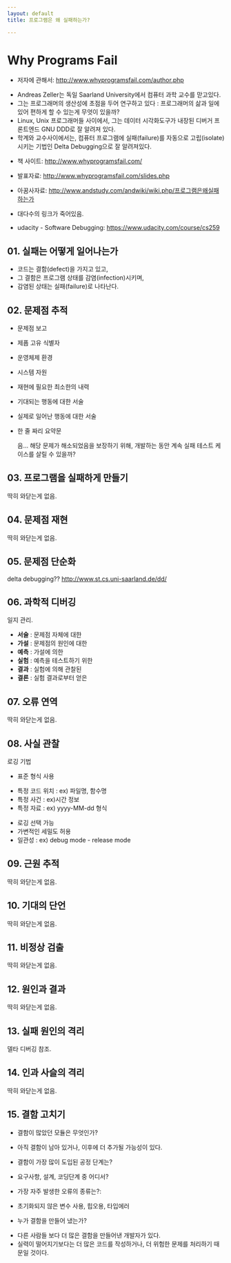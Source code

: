 ```yaml
---
layout: default
title: 프로그램은 왜 실패하는가?

---
```



Why Programs Fail
=================


* 저자에 관해서: http://www.whyprogramsfail.com/author.php
 - Andreas Zeller는 독일 Saarland University에서 컴퓨터 과학 교수를 맏고있다.
 - 그는 프로그래머의 생산성에 초점을 두어 연구하고 있다 : 프로그래머의 삶과 일에 있어 편하게 할 수 있는게 무엇이 있을까?
 - Linux, Unix 프로그래머들 사이에서, 그는 데이터 시각화도구가 내장된 디버거 프론트엔드 GNU DDD로 잘 알려져 있다.
 - 학계와 교수사이에서는, 컴퓨터 프로그램에 실패(failure)를 자동으로 고립(isolate)시키는 기법인 Delta Debugging으로 잘 알려져있다.

* 책 사이트: http://www.whyprogramsfail.com/
 - 발표자료: http://www.whyprogramsfail.com/slides.php

* 아꿈사자료: http://www.andstudy.com/andwiki/wiki.php/프로그램은왜실패하는가
 - 대다수의 링크가 죽어있음.

* udacity - Software Debugging: https://www.udacity.com/course/cs259


## 01. 실패는 어떻게 일어나는가
* 코드는 결함(defect)을 가지고 있고,
* 그 결함은 프로그램 상태를 감염(infection)시키며,
* 감염된 상태는 실패(failure)로 나타난다.


## 02. 문제점 추적
* 문제점 보고
 - 제픔 고유 식별자
 - 운영체제 환경
 - 시스템 자원
 - 재현에 필요한 최소한의 내력
 - 기대되는 행동에 대한 서술
 - 실제로 일어난 행동에 대한 서술
 - 한 줄 짜리 요약문


    음... 해당 문제가 해소되었음을 보장하기 위해, 개발하는 동안 계속 실패 테스트 케이스를 살릴 수 있을까?


## 03. 프로그램을 실패하게 만들기
딱히 와닫는게 없음.


## 04. 문제점 재현
딱히 와닫는게 없음.


## 05. 문제점 단순화
delta debugging??
http://www.st.cs.uni-saarland.de/dd/


## 06. 과학적 디버깅
일지 관리.

* __서술__ : 문제점 자체에 대한
* __가설__ : 문제점의 원인에 대한 
* __예측__ : 가설에 의한 
* __실험__ : 예측을 테스트하기 위한
* __결과__ : 실험에 의해 관찰된
* __결론__ : 실험 결과로부터 얻은


## 07. 오류 연역
딱히 와닫는게 없음.


## 08. 사실 관찰
로깅 기법
* 표준 형식 사용
 - 특정 코드 위치 : ex) 파일명, 함수명
 - 특정 사건 : ex)시간 정보
 - 특정 자료 : ex) yyyy-MM-dd 형식
* 로깅 선택 가능
* 가변적인 세밀도 허용
* 일관성 : ex) debug mode - release mode


## 09. 근원 추적
딱히 와닫는게 없음.


## 10. 기대의 단언
딱히 와닫는게 없음.


## 11. 비정상 검출
딱히 와닫는게 없음.


## 12. 원인과 결과
딱히 와닫는게 없음.


## 13. 실패 원인의 격리
델타 디버깅 참조.


## 14. 인과 사슬의 격리
딱히 와닫는게 없음.


## 15. 결함 고치기

* 결함이 많았던 모듈은 무엇인가?
 - 아직 결함이 남아 있거나, 이후에 더 추가될 가능성이 있다.
* 결함이 가장 많이 도입된 공정 단계는?
 - 요구사항, 설계, 코딩단계 중 어디서?
* 가장 자주 발생한 오류의 종류는?:
 - 초기화되지 않은 변수 사용, 힙오용, 타입에러
* 누가 결함을 만들어 냈는가?
 - 다른 사람들 보다 더 많은 결함을 만들어낸 개발자가 있다.
 - 실력이 떨어지기보다는 더 많은 코드를 작성하거나, 더 위험한 문제를 처리하기 때문일 것이다.